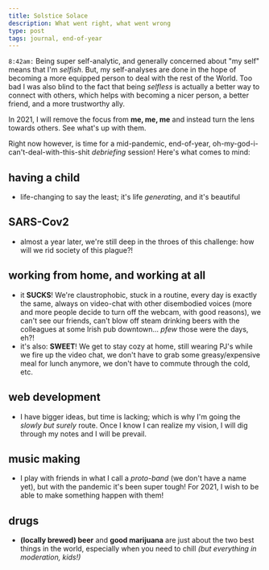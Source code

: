 ```yaml
---
title: Solstice Solace
description: What went right, what went wrong
type: post
tags: journal, end-of-year
---
```


`8:42am:` Being super self-analytic, and generally concerned about "my self" means that I'm *selfish*. But, my self-analyses are done in the hope of becoming a more equipped person to deal with the rest of the World. Too bad I was also blind to the fact that being *selfless* is actually a better way to connect with others, which helps with becoming a nicer person, a better friend, and a more trustworthy ally.

In 2021, I will remove the focus from **me, me, me** and instead turn the lens towards others. See what's up with them.

Right now however, is time for a mid-pandemic, end-of-year, oh-my-god-i-can't-deal-with-this-shit *debriefing* session! Here's what comes to mind:

## having a child

- life-changing to say the least; it's life *generating*, and it's beautiful

## SARS-Cov2

- almost a year later, we're still deep in the throes of this challenge: how will we rid society of this plague?!

## working from home, and working at all

- it **SUCKS**! We're claustrophobic, stuck in a routine, every day is exactly the same, always on video-chat with other disembodied voices (more and more people decide to turn off the webcam, with good reasons), we can't see our friends, can't blow off steam drinking beers with the colleagues at some Irish pub downtown... *pfew* those were the days, eh?!
- it's also: **SWEET**! We get to stay cozy at home, still wearing PJ's while we fire up the video chat, we don't have to grab some greasy/expensive meal for lunch anymore, we don't have to commute through the cold, etc.

## web development

- I have bigger ideas, but time is lacking; which is why I'm going the *slowly but surely* route. Once I know I can realize my vision, I will dig through my notes and I will be prevail.

## music making

- I play with friends in what I call a *proto-band* (we don't have a name yet), but with the pandemic it's been super tough! For 2021, I wish to be able to make something happen with them!

## drugs

- **(locally brewed) beer** and **good marijuana** are just about the two best things in the world, especially when you need to chill *(but everything in moderation, kids!)*
